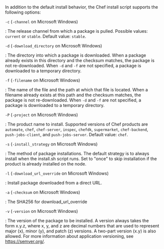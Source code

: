 In addition to the default install behavior, the Chef install script
supports the following options:

`-c` (`-channel` on Microsoft Windows)

:   The release channel from which a package is pulled. Possible values:
    `current` or `stable`. Default value: `stable`.

`-d` (`-download_directory` on Microsoft Windows)

:   The directory into which a package is downloaded. When a package
    already exists in this directory and the checksum matches, the
    package is not re-downloaded. When `-d` and `-f` are not specified,
    a package is downloaded to a temporary directory.

`-f` (`-filename` on Microsoft Windows)

:   The name of the file and the path at which that file is located.
    When a filename already exists at this path and the checksum
    matches, the package is not re-downloaded. When `-d` and `-f` are
    not specified, a package is downloaded to a temporary directory.

`-P` (`-project` on Microsoft Windows)

:   The product name to install. Supported versions of Chef products are
    `automate`, `chef`, `chef-server`, `inspec`, `chefdk`,
    `supermarket`, `chef-backend`, `push-jobs-client`, and
    `push-jobs-server`. Default value: `chef`.

`-s` (`-install_strategy` on Microsoft Windows)

:   The method of package installations. The default strategy is to
    always install when the install.sh script runs. Set to "once" to
    skip installation if the product is already installed on the node.

`-l` (`-download_url_override` on Microsoft Windows)

:   Install package downloaded from a direct URL.

`-a` (`-checksum` on Microsoft Windows)

:   The SHA256 for download_url_override

`-v` (`-version` on Microsoft Windows)

:   The version of the package to be installed. A version always takes
    the form x.y.z, where x, y, and z are decimal numbers that are used
    to represent major (x), minor (y), and patch (z) versions. A
    two-part version (x.y) is also allowed. For more information about
    application versioning, see <https://semver.org/>.